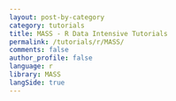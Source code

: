 ```yaml
---
layout: post-by-category
category: tutorials
title: MASS - R Data Intensive Tutorials
permalink: /tutorials/r/MASS/
comments: false
author_profile: false
language: r
library: MASS
langSide: true
---
```

